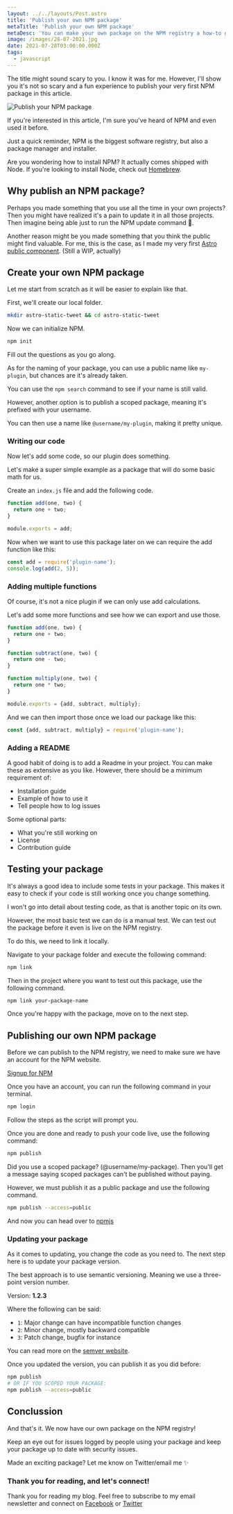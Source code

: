 ```yaml
---
layout: ../../layouts/Post.astro
title: 'Publish your own NPM package'
metaTitle: 'Publish your own NPM package'
metaDesc: 'You can make your own package on the NPM registry a how-to guide'
image: /images/28-07-2021.jpg
date: 2021-07-28T03:00:00.000Z
tags:
  - javascript
---
```


The title might sound scary to you. I know it was for me.
However, I'll show you it's not so scary and a fun experience to publish your very first NPM package in this article.

![Publish your NPM package](https://cdn.hashnode.com/res/hashnode/image/upload/v1626933416963/OiSxYBefx.png)

If you're interested in this article, I'm sure you've heard of NPM and even used it before.

Just a quick reminder, NPM is the biggest software registry, but also a package manager and installer.

Are you wondering how to install NPM?
It actually comes shipped with Node. If you're looking to install Node, check out [Homebrew](https://formulae.brew.sh/formula/node).

## Why publish an NPM package?

Perhaps you made something that you use all the time in your own projects?
Then you might have realized it's a pain to update it in all those projects.
Then imagine being able just to run the NPM update command 🤯.

Another reason might be you made something that you think the public might find valuable.
For me, this is the case, as I made my very first [Astro public component](https://www.npmjs.com/package/@rebelchris/astro-static-tweet). (Still a WIP, actually)

## Create your own NPM package

Let me start from scratch as it will be easier to explain like that.

First, we'll create our local folder.

```bash
mkdir astro-static-tweet && cd astro-static-tweet
```

Now we can initialize NPM.

```bash
npm init
```

Fill out the questions as you go along.

As for the naming of your package, you can use a public name like `my-plugin`, but chances are it's already taken.

You can use the `npm search` command to see if your name is still valid.

However, another option is to publish a scoped package, meaning it's prefixed with your username.

You can then use a name like `@username/my-plugin`, making it pretty unique.

### Writing our code

Now let's add some code, so our plugin does something.

Let's make a super simple example as a package that will do some basic math for us.

Create an `index.js` file and add the following code.

```js
function add(one, two) {
  return one + two;
}

module.exports = add;
```

Now when we want to use this package later on we can require the add function like this:

```js
const add = require('plugin-name');
console.log(add(2, 5));
```

### Adding multiple functions

Of course, it's not a nice plugin if we can only use add calculations.

Let's add some more functions and see how we can export and use those.

```js
function add(one, two) {
  return one + two;
}

function subtract(one, two) {
  return one - two;
}

function multiply(one, two) {
  return one * two;
}

module.exports = {add, subtract, multiply};
```

And we can then import those once we load our package like this:

```js
const {add, subtract, multiply} = require('plugin-name');
```

### Adding a README

A good habit of doing is to add a Readme in your project. You can make these as extensive as you like.
However, there should be a minimum requirement of:

- Installation guide
- Example of how to use it
- Tell people how to log issues

Some optional parts:

- What you're still working on
- License
- Contribution guide

## Testing your package

It's always a good idea to include some tests in your package. This makes it easy to check if your code is still working once you change something.

I won't go into detail about testing code, as that is another topic on its own.

However, the most basic test we can do is a manual test.
We can test out the package before it even is live on the NPM registry.

To do this, we need to link it locally.

Navigate to your package folder and execute the following command:

```bash
npm link
```

Then in the project where you want to test out this package, use the following command.

```bash
npm link your-package-name
```

Once you're happy with the package, move on to the next step.

## Publishing our own NPM package

Before we can publish to the NPM registry, we need to make sure we have an account for the NPM website.

[Signup for NPM](https://www.npmjs.com/signup)

Once you have an account, you can run the following command in your terminal.

```bash
npm login
```

Follow the steps as the script will prompt you.

Once you are done and ready to push your code live, use the following command:

```bash
npm publish
```

Did you use a scoped package? (@username/my-package).
Then you'll get a message saying scoped packages can't be published without paying.

However, we must publish it as a public package and use the following command.

```bash
npm publish --access=public
```

And now you can head over to [npmjs](https://www.npmjs.com/package/@rebelchris/astro-static-tweet)

### Updating your package

As it comes to updating, you change the code as you need to.
The next step here is to update your package version.

The best approach is to use semantic versioning.
Meaning we use a three-point version number.

Version: **1.2.3**

Where the following can be said:

- `1`: Major change can have incompatible function changes
- `2`: Minor change, mostly backward compatible
- `3`: Patch change, bugfix for instance

You can read more on the [semver website](https://semver.org/).

Once you updated the version, you can publish it as you did before:

```bash
npm publish
# OR IF YOU SCOPED YOUR PACKAGE:
npm publish --access=public
```

## Conclussion

And that's it. We now have our own package on the NPM registry!

Keep an eye out for issues logged by people using your package and keep your package up to date with security issues.

Made an exciting package?
Let me know on Twitter/email me ✨

### Thank you for reading, and let's connect!

Thank you for reading my blog. Feel free to subscribe to my email newsletter and connect on [Facebook](https://www.facebook.com/DailyDevTipsBlog) or [Twitter](https://twitter.com/DailyDevTips1)
